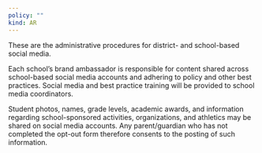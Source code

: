 ```yaml
---
policy: ""
kind: AR
---
```


These are the administrative procedures for district- and school-based social media.

Each school’s brand ambassador is responsible for content shared across school-based social media accounts and
adhering to policy and other best practices. Social media and best practice training will be provided to school media
coordinators.

Student photos, names, grade levels, academic awards, and information regarding school-sponsored activities,
organizations, and athletics may be shared on social media accounts. Any parent/guardian who has not completed
the opt-out form therefore consents to the posting of such information.
